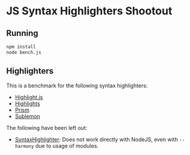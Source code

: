 JS Syntax Highlighters Shootout
===============================

Running
-------

```sh
npm install
node bench.js
```

Highlighters
------------

This is a benchmark for the following syntax highlighters:

-    [Highlight.js](https://highlightjs.org/)
-    [Highlights](https://github.com/atom/highlights)
-    [Prism](http://prismjs.com/)
-    [Sublemon](https://github.com/lemonce/sublemon)

The following have been left out:

-    [SyntaxHighlighter](https://github.com/syntaxhighlighter): Does not work
     directly with NodeJS, even with `--harmony` due to usage of modules.
